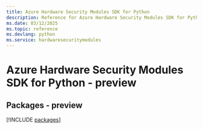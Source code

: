 ```yaml
---
title: Azure Hardware Security Modules SDK for Python
description: Reference for Azure Hardware Security Modules SDK for Python
ms.date: 03/12/2025
ms.topic: reference
ms.devlang: python
ms.service: hardwaresecuritymodules
---
```

# Azure Hardware Security Modules SDK for Python - preview
## Packages - preview
[!INCLUDE [packages](hardware-security-modules-index.md)]